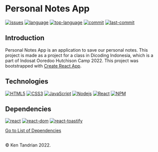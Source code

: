 # Personal Notes App
[![issues](https://img.shields.io/github/issues/KenTandrian/notes-app-react)](https://github.com/KenTandrian/notes-app-react/issues)
[![language](https://img.shields.io/github/languages/count/KenTandrian/notes-app-react)](https://github.com/KenTandrian/notes-app-react/search?l=javascript)
[![top-language](https://img.shields.io/github/languages/top/KenTandrian/notes-app-react)](https://github.com/KenTandrian/notes-app-react/search?l=javascript)
[![commit](https://img.shields.io/github/commit-activity/m/KenTandrian/notes-app-react)](https://github.com/KenTandrian/notes-app-react/commits/main)
[![last-commit](https://img.shields.io/github/last-commit/KenTandrian/notes-app-react)](https://github.com/KenTandrian/notes-app-react/commits/main)

## Introduction
Personal Notes App is an application to save our personal notes.
This project is made as a project for a class in Dicoding Indonesia, which is a part of Indosat Ooredoo Hutchison Camp 2022. This project was bootstrapped with [Create React App](https://github.com/facebook/create-react-app).

## Technologies
[![HTML5](https://img.shields.io/badge/-HTML5-black?style=for-the-badge&logo=html5&logoColor=orange)](https://github.com/KenTandrian?tab=repositories&language=html)
[![CSS3](https://img.shields.io/badge/-CSS3-black?style=for-the-badge&logo=css3&logoColor=blue)](https://github.com/KenTandrian?tab=repositories&language=css)
[![JavaScript](https://img.shields.io/badge/-JavaScript-black?style=for-the-badge&logo=javascript)](https://github.com/KenTandrian?tab=repositories&language=javascript)
[![Nodejs](https://img.shields.io/badge/-Nodejs-black?style=for-the-badge&logo=Node.js)](https://github.com/KenTandrian?tab=repositories&language=javascript)
[![React](https://img.shields.io/badge/-React-black?style=for-the-badge&logo=react)](https://github.com/KenTandrian?tab=repositories&language=javascript)
[![NPM](https://img.shields.io/badge/NPM-%23000000.svg?style=for-the-badge&logo=npm&logoColor=white)](https://github.com/KenTandrian?tab=repositories)

## Dependencies
[![react](https://img.shields.io/github/package-json/dependency-version/KenTandrian/notes-app-react/react)](https://www.npmjs.com/package/react)
[![react-dom](https://img.shields.io/github/package-json/dependency-version/KenTandrian/notes-app-react/react-dom)](https://www.npmjs.com/package/react-dom)
[![react-toastify](https://img.shields.io/github/package-json/dependency-version/KenTandrian/notes-app-react/react-toastify)](https://www.npmjs.com/package/react-toastify)

[Go to List of Dependencies](https://github.com/KenTandrian/notes-app-react/network/dependencies)

## 
&#169; Ken Tandrian 2022.